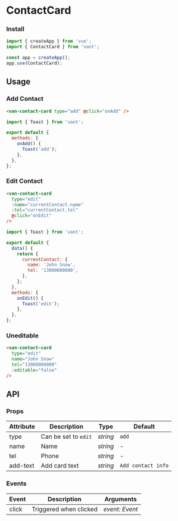 # ContactCard

### Install

```js
import { createApp } from 'vue';
import { ContactCard } from 'vant';

const app = createApp();
app.use(ContactCard);
```

## Usage

### Add Contact

```html
<van-contact-card type="add" @click="onAdd" />
```

```js
import { Toast } from 'vant';

export default {
  methods: {
    onAdd() {
      Toast('add');
    },
  },
};
```

### Edit Contact

```html
<van-contact-card
  type="edit"
  :name="currentContact.name"
  :tel="currentContact.tel"
  @click="onEdit"
/>
```

```js
import { Toast } from 'vant';

export default {
  data() {
    return {
      currentContact: {
        name: 'John Snow',
        tel: '13000000000',
      },
    };
  },
  methods: {
    onEdit() {
      Toast('edit');
    },
  },
};
```

### Uneditable

```html
<van-contact-card
  type="edit"
  name="John Snow"
  tel="13000000000"
  :editable="false"
/>
```

## API

### Props

| Attribute | Description          | Type     | Default            |
| --------- | -------------------- | -------- | ------------------ |
| type      | Can be set to `edit` | _string_ | `add`              |
| name      | Name                 | _string_ | -                  |
| tel       | Phone                | _string_ | -                  |
| add-text  | Add card text        | _string_ | `Add contact info` |

### Events

| Event | Description            | Arguments      |
| ----- | ---------------------- | -------------- |
| click | Triggered when clicked | _event: Event_ |
